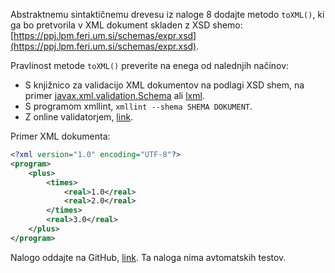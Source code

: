 Abstraktnemu sintaktičnemu drevesu iz naloge 8 dodajte metodo `toXML()`, ki ga bo pretvorila v XML dokument skladen z XSD shemo: [https://ppj.lpm.feri.um.si/schemas/expr.xsd](https://ppj.lpm.feri.um.si/schemas/expr.xsd).

Pravlinost metode `toXML()` preverite na enega od nalednjih načinov:
- S knjižnico za validacijo XML dokumentov na podlagi XSD shem, na primer [javax.xml.validation.Schema](https://docs.oracle.com/javase/8/docs/api/javax/xml/validation/Schema.html) ali [lxml](https://lxml.de/validation.html).
- S programom xmllint, `xmllint --shema SHEMA DOKUMENT`.
- Z online validatorjem, [link](https://www.liquid-technologies.com/online-xsd-validator).

Primer XML dokumenta:
```xml
<?xml version="1.0" encoding="UTF-8"?>
<program>
    <plus>
        <times>
            <real>1.0</real>
            <real>2.0</real>
        </times>
        <real>3.0</real>
    </plus>
</program>
```

Nalogo oddajte na GitHub, [link](https://classroom.github.com/a/lq6pCJZ8). Ta naloga nima avtomatskih testov.
